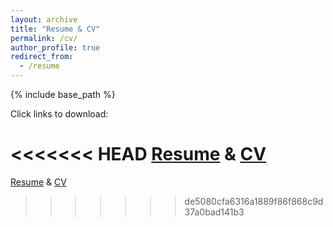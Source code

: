 ```yaml
---
layout: archive
title: "Resume & CV"
permalink: /cv/
author_profile: true
redirect_from:
  - /resume
---
```


{% include base_path %}

Click links to download:

<<<<<<< HEAD
[Resume]("files/resume_Breitbart_20230919.pdf") & [CV]("./files/CV_Breitbart_20230914.pdf")
=======
[Resume]("../files/resume_Breitbart_20230919.pdf") & [CV]("../files/CV_Breitbart_20230914.pdf")
>>>>>>> de5080cfa6316a1889f86f868c9d37a0bad141b3
